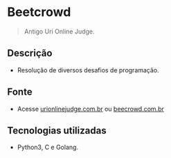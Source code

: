 # Beetcrowd
> Antigo Uri Online Judge.

## Descrição
- Resolução de diversos desafios de programação.

## Fonte
- Acesse [urionlinejudge.com.br](urionlinejudge.com.br) ou [beecrowd.com.br](beecrowd.com.br)

## Tecnologias utilizadas
- Python3, C e Golang.


